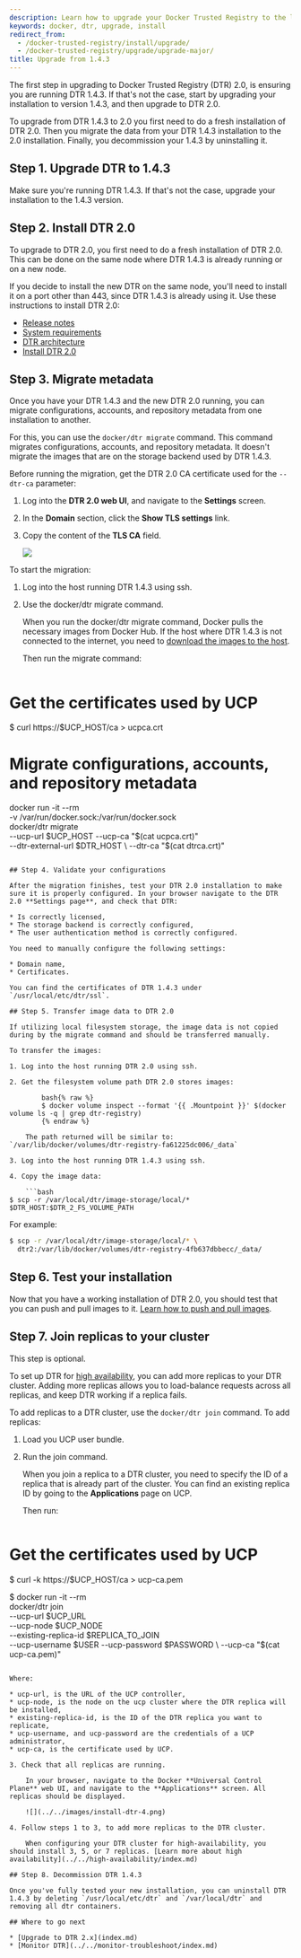```yaml
---
description: Learn how to upgrade your Docker Trusted Registry to the latest major release.
keywords: docker, dtr, upgrade, install
redirect_from:
  - /docker-trusted-registry/install/upgrade/
  - /docker-trusted-registry/upgrade/upgrade-major/
title: Upgrade from 1.4.3
---
```

The first step in upgrading to Docker Trusted Registry (DTR) 2.0, is ensuring you are running DTR 1.4.3. If that's not the case, start by upgrading your installation to version 1.4.3, and then upgrade to DTR 2.0.

To upgrade from DTR 1.4.3 to 2.0 you first need to do a fresh installation of DTR 2.0. Then you migrate the data from your DTR 1.4.3 installation to the 2.0 installation. Finally, you decommission your 1.4.3 by uninstalling it.

## Step 1. Upgrade DTR to 1.4.3

Make sure you're running DTR 1.4.3. If that's not the case, upgrade your installation to the 1.4.3 version.

## Step 2. Install DTR 2.0

To upgrade to DTR 2.0, you first need to do a fresh installation of DTR 2.0. This can be done on the same node where DTR 1.4.3 is already running or on a new node.

If you decide to install the new DTR on the same node, you'll need to install it on a port other than 443, since DTR 1.4.3 is already using it. Use these instructions to install DTR 2.0:

* [Release notes](../../release-notes/index.md)
* [System requirements](../system-requirements.md)
* [DTR architecture](../../architecture.md)
* [Install DTR 2.0](../index.md)

## Step 3. Migrate metadata

Once you have your DTR 1.4.3 and the new DTR 2.0 running, you can migrate configurations, accounts, and repository metadata from one installation to another.

For this, you can use the `docker/dtr migrate` command. This command migrates configurations, accounts, and repository metadata. It doesn't migrate the images that are on the storage backend used by DTR 1.4.3.

Before running the migration, get the DTR 2.0 CA certificate used for the `--dtr-ca` parameter:

1. Log into the **DTR 2.0 web UI**, and navigate to the **Settings** screen.

2. In the **Domain** section, click the **Show TLS settings** link.

3. Copy the content of the **TLS CA** field.
    
    ![](../../images/dtr-integration-1.png)

To start the migration:

1. Log into the host running DTR 1.4.3 using ssh.

2. Use the docker/dtr migrate command.
    
    When you run the docker/dtr migrate command, Docker pulls the necessary images from Docker Hub. If the host where DTR 1.4.3 is not connected to the internet, you need to [download the images to the host](../install-dtr-offline.md).
    
    Then run the migrate command:
    
    ```bash
# Get the certificates used by UCP
$ curl https://$UCP_HOST/ca > ucpca.crt

# Migrate configurations, accounts, and repository metadata
docker run -it --rm \
  -v /var/run/docker.sock:/var/run/docker.sock \
  docker/dtr migrate \
  --ucp-url $UCP_HOST --ucp-ca "$(cat ucpca.crt)" \
  --dtr-external-url $DTR_HOST \
  --dtr-ca "$(cat dtrca.crt)"
```

## Step 4. Validate your configurations

After the migration finishes, test your DTR 2.0 installation to make sure it is properly configured. In your browser navigate to the DTR 2.0 **Settings page**, and check that DTR:

* Is correctly licensed,
* The storage backend is correctly configured,
* The user authentication method is correctly configured.

You need to manually configure the following settings:

* Domain name,
* Certificates.

You can find the certificates of DTR 1.4.3 under `/usr/local/etc/dtr/ssl`.

## Step 5. Transfer image data to DTR 2.0

If utilizing local filesystem storage, the image data is not copied during by the migrate command and should be transferred manually.

To transfer the images:

1. Log into the host running DTR 2.0 using ssh.

2. Get the filesystem volume path DTR 2.0 stores images:
    
        bash{% raw %}
        $ docker volume inspect --format '{{ .Mountpoint }}' $(docker volume ls -q | grep dtr-registry)
        {% endraw %}
    
    The path returned will be similar to: `/var/lib/docker/volumes/dtr-registry-fa61225dc006/_data`

3. Log into the host running DTR 1.4.3 using ssh.

4. Copy the image data:
    
    ```bash
$ scp -r /var/local/dtr/image-storage/local/* $DTR_HOST:$DTR_2_FS_VOLUME_PATH
```

For example:

```bash
$ scp -r /var/local/dtr/image-storage/local/* \
  dtr2:/var/lib/docker/volumes/dtr-registry-4fb637dbbecc/_data/
```

## Step 6. Test your installation

Now that you have a working installation of DTR 2.0, you should test that you can push and pull images to it. [Learn how to push and pull images](../../repos-and-images/pull-an-image.md).

## Step 7. Join replicas to your cluster

This step is optional.

To set up DTR for [high availability](../../high-availability/index.md), you can add more replicas to your DTR cluster. Adding more replicas allows you to load-balance requests across all replicas, and keep DTR working if a replica fails.

To add replicas to a DTR cluster, use the `docker/dtr join` command. To add replicas:

1. Load you UCP user bundle.

2. Run the join command.
    
    When you join a replica to a DTR cluster, you need to specify the ID of a replica that is already part of the cluster. You can find an existing replica ID by going to the **Applications** page on UCP.
    
    Then run:
    
    ```bash
# Get the certificates used by UCP
$ curl -k https://$UCP_HOST/ca > ucp-ca.pem

$ docker run -it --rm \
  docker/dtr join \
  --ucp-url $UCP_URL \
  --ucp-node $UCP_NODE \
  --existing-replica-id $REPLICA_TO_JOIN \
  --ucp-username $USER --ucp-password $PASSWORD \
  --ucp-ca "$(cat ucp-ca.pem)"
```

Where:

* ucp-url, is the URL of the UCP controller,
* ucp-node, is the node on the ucp cluster where the DTR replica will be installed,
* existing-replica-id, is the ID of the DTR replica you want to replicate,
* ucp-username, and ucp-password are the credentials of a UCP administrator,
* ucp-ca, is the certificate used by UCP.

3. Check that all replicas are running.
    
    In your browser, navigate to the Docker **Universal Control Plane** web UI, and navigate to the **Applications** screen. All replicas should be displayed.
    
    ![](../../images/install-dtr-4.png)

4. Follow steps 1 to 3, to add more replicas to the DTR cluster.
    
    When configuring your DTR cluster for high-availability, you should install 3, 5, or 7 replicas. [Learn more about high availability](../../high-availability/index.md)

## Step 8. Decommission DTR 1.4.3

Once you've fully tested your new installation, you can uninstall DTR 1.4.3 by deleting `/usr/local/etc/dtr` and `/var/local/dtr` and removing all dtr containers.

## Where to go next

* [Upgrade to DTR 2.x](index.md)
* [Monitor DTR](../../monitor-troubleshoot/index.md)